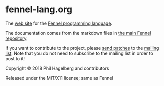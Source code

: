 # fennel-lang.org

The [web site](https://fennel-lang.org) for the [Fennel programming language](https://github.com/bakpakin/Fennel).

The documentation comes from the markdown files in [the main Fennel repository](https://github.com/bakpakin/Fennel).

If you want to contribute to the project, please
[send patches](https://man.sr.ht/git.sr.ht/send-email.md) to the
[mailing list](https://lists.sr.ht/%7Etechnomancy/fennel). Note that
you do not need to subscribe to the mailing list in order to post to it!

Copyright © 2018 Phil Hagelberg and contributors

Released under the MIT/X11 license; same as Fennel

